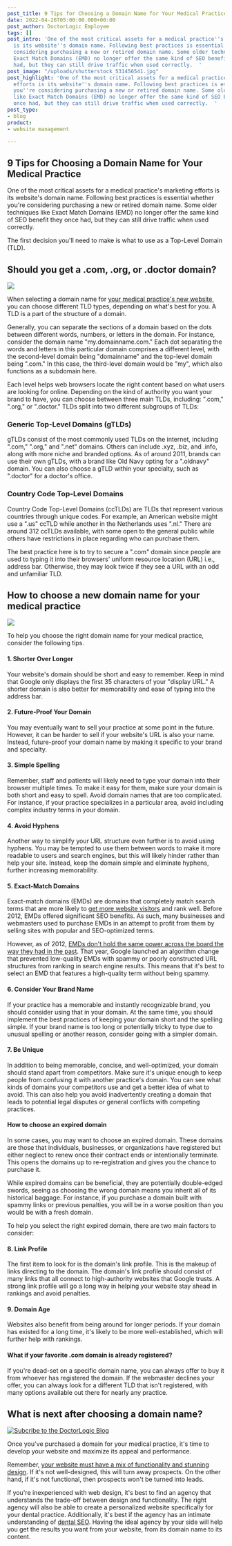 ```yaml
---
post_title: 9 Tips for Choosing a Domain Name for Your Medical Practice
date: 2022-04-26T05:00:00.000+00:00
post_author: DoctorLogic Employee
tags: []
post_intro: 'One of the most critical assets for a medical practice''s marketing efforts
  is its website''s domain name. Following best practices is essential whether you''re
  considering purchasing a new or retired domain name. Some older techniques like
  Exact Match Domains (EMD) no longer offer the same kind of SEO benefit they once
  had, but they can still drive traffic when used correctly.  '
post_image: "/uploads/shutterstock_531456541.jpg"
post_highlight: 'One of the most critical assets for a medical practice''s marketing
  efforts is its website''s domain name. Following best practices is essential whether
  you''re considering purchasing a new or retired domain name. Some older techniques
  like Exact Match Domains (EMD) no longer offer the same kind of SEO benefit they
  once had, but they can still drive traffic when used correctly.  '
post_type:
- blog
product:
- website management

---
```

## **9 Tips for Choosing a Domain Name for Your Medical Practice**

One of the most critical assets for a medical practice's marketing efforts is its website's domain name. Following best practices is essential whether you're considering purchasing a new or retired domain name. Some older techniques like Exact Match Domains (EMD) no longer offer the same kind of SEO benefit they once had, but they can still drive traffic when used correctly.

The first decision you'll need to make is what to use as a Top-Level Domain (TLD).

## **Should you get a .com, .org, or .doctor domain?**

![](/uploads/shutterstock_369323672.jpg)

When selecting a domain name for [your medical practice's new website](https://doctorlogic.com/blog/signs-your-medical-practice-needs-a-new-website), you can choose different TLD types, depending on what's best for you. A TLD is a part of the structure of a domain.

Generally, you can separate the sections of a domain based on the dots between different words, numbers, or letters in the domain. For instance, consider the domain name "my.domainname.com." Each dot separating the words and letters in this particular domain comprises a different level, with the second-level domain being "domainname" and the top-level domain being ".com." In this case, the third-level domain would be "my", which also functions as a subdomain here.

Each level helps web browsers locate the right content based on what users are looking for online. Depending on the kind of authority you want your brand to have, you can choose between three main TLDs, including: ".com," ".org," or ".doctor." TLDs split into two different subgroups of TLDs:

### **Generic Top-Level Domains (gTLDs)**

gTLDs consist of the most commonly used TLDs on the internet, including ".com," ".org," and ".net" domains. Others can include .xyz, .biz, and .info, along with more niche and branded options. As of around 2011, brands can use their own gTLDs, with a brand like Old Navy opting for a ".oldnavy" domain. You can also choose a gTLD within your specialty, such as ".doctor" for a doctor's office.

### **Country Code Top-Level Domains**

Country Code Top-Level Domains (ccTLDs) are TLDs that represent various countries through unique codes. For example, an American website might use a ".us" ccTLD while another in the Netherlands uses ".nl." There are around 312 ccTLDs available, with some open to the general public while others have restrictions in place regarding who can purchase them.

The best practice here is to try to secure a ".com" domain since people are used to typing it into their browsers' uniform resource location (URL) i.e., address bar. Otherwise, they may look twice if they see a URL with an odd and unfamiliar TLD.

## **How to choose a new domain name for your medical practice**

![](/uploads/shutterstock_327528635.jpg)

To help you choose the right domain name for your medical practice, consider the following tips.

#### **1. Shorter Over Longer**

Your website's domain should be short and easy to remember. Keep in mind that Google only displays the first 35 characters of your "display URL." A shorter domain is also better for memorability and ease of typing into the address bar.

#### **2. Future-Proof Your Domain**

You may eventually want to sell your practice at some point in the future. However, it can be harder to sell if your website's URL is also your name. Instead, future-proof your domain name by making it specific to your brand and specialty.

#### **3. Simple Spelling**

Remember, staff and patients will likely need to type your domain into their browser multiple times. To make it easy for them, make sure your domain is both short and easy to spell. Avoid domain names that are too complicated. For instance, if your practice specializes in a particular area, avoid including complex industry terms in your domain.

#### **4. Avoid Hyphens**

Another way to simplify your URL structure even further is to avoid using hyphens. You may be tempted to use them between words to make it more readable to users and search engines, but this will likely hinder rather than help your site. Instead, keep the domain simple and eliminate hyphens, further increasing memorability.

#### **5. Exact-Match Domains**

Exact-match domains (EMDs) are domains that completely match search terms that are more likely to [get more website visitors](https://doctorlogic.com/blog/2019-07-29get-more-website-visitors.html) and rank well. Before 2012, EMDs offered significant SEO benefits. As such, many businesses and webmasters used to purchase EMDs in an attempt to profit from them by selling sites with popular and SEO-optimized terms.

However, as of 2012, [EMDs don't hold the same power across the board the way they had in the past](https://www.searchenginejournal.com/do-exact-match-domains-still-work/#close). That year, Google launched an algorithm change that prevented low-quality EMDs with spammy or poorly constructed URL structures from ranking in search engine results. This means that it's best to select an EMD that features a high-quality term without being spammy.

#### **6. Consider Your Brand Name**

If your practice has a memorable and instantly recognizable brand, you should consider using that in your domain. At the same time, you should implement the best practices of keeping your domain short and the spelling simple. If your brand name is too long or potentially tricky to type due to unusual spelling or another reason, consider going with a simpler domain.

#### **7. Be Unique**

In addition to being memorable, concise, and well-optimized, your domain should stand apart from competitors. Make sure it's unique enough to keep people from confusing it with another practice's domain. You can see what kinds of domains your competitors use and get a better idea of what to avoid. This can also help you avoid inadvertently creating a domain that leads to potential legal disputes or general conflicts with competing practices.

#### How to choose an expired domain

In some cases, you may want to choose an expired domain. These domains are those that individuals, businesses, or organizations have registered but either neglect to renew once their contract ends or intentionally terminate. This opens the domains up to re-registration and gives you the chance to purchase it.

While expired domains can be beneficial, they are potentially double-edged swords, seeing as choosing the wrong domain means you inherit all of its historical baggage. For instance, if you purchase a domain built with spammy links or previous penalties, you will be in a worse position than you would be with a fresh domain.

To help you select the right expired domain, there are two main factors to consider:

#### **8. Link Profile**

The first item to look for is the domain's link profile. This is the makeup of links directing to the domain. The domain's link profile should consist of many links that all connect to high-authority websites that Google trusts. A strong link profile will go a long way in helping your website stay ahead in rankings and avoid penalties.

#### **9. Domain Age**

Websites also benefit from being around for longer periods. If your domain has existed for a long time, it's likely to be more well-established, which will further help with rankings.

#### What if your favorite .com domain is already registered?

If you're dead-set on a specific domain name, you can always offer to buy it from whoever has registered the domain. If the webmaster declines your offer, you can always look for a different TLD that isn't registered, with many options available out there for nearly any practice.

## **What is next after choosing a domain name?**

[![Subcribe to the DoctorLogic Blog](/uploads/subscribeblog.png "Subcribe to the DoctorLogic Blog")](https://growth.doctorlogic.com/subscribe-to-the-blog?utm_campaign=Blog%20Subscriptions&utm_source=DoctorLogic%20Blog%20Post&utm_medium=DoctorLogic%20Blog%20CTA "Subcribe to the DoctorLogic Blog")

Once you've purchased a domain for your medical practice, it's time to develop your website and maximize its appeal and performance.

Remember, [your website must have a mix of functionality and stunning design](https://doctorlogic.com/blog/medical-website-must-have.html). If it's not well-designed, this will turn away prospects. On the other hand, if it's not functional, then prospects won't be turned into leads.

If you're inexperienced with web design, it's best to find an agency that understands the trade-off between design and functionality. The right agency will also be able to create a personalized website specifically for your dental practice. Additionally, it's best if the agency has an intimate understanding of [dental SEO](https://doctorlogic.com/blog/2019-12-25dental-seo-attract-more-patients.html). Having the ideal agency by your side will help you get the results you want from your website, from its domain name to its content.